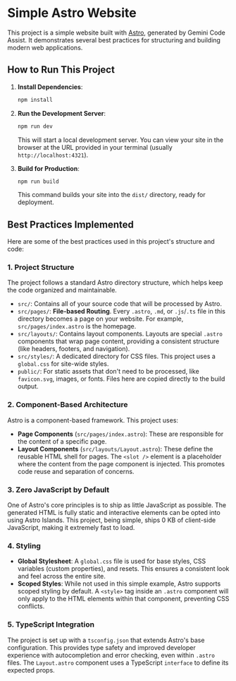 # Simple Astro Website

This project is a simple website built with [Astro](https://astro.build/), generated by Gemini Code Assist. It demonstrates several best practices for structuring and building modern web applications.

## How to Run This Project

1.  **Install Dependencies**:
    ```bash
    npm install
    ```

2.  **Run the Development Server**:
    ```bash
    npm run dev
    ```
    This will start a local development server. You can view your site in the browser at the URL provided in your terminal (usually `http://localhost:4321`).

3.  **Build for Production**:
    ```bash
    npm run build
    ```
    This command builds your site into the `dist/` directory, ready for deployment.

## Best Practices Implemented

Here are some of the best practices used in this project's structure and code:

### 1. Project Structure

The project follows a standard Astro directory structure, which helps keep the code organized and maintainable.

-   `src/`: Contains all of your source code that will be processed by Astro.
-   `src/pages/`: **File-based Routing**. Every `.astro`, `.md`, or `.js`/`.ts` file in this directory becomes a page on your website. For example, `src/pages/index.astro` is the homepage.
-   `src/layouts/`: Contains layout components. Layouts are special `.astro` components that wrap page content, providing a consistent structure (like headers, footers, and navigation).
-   `src/styles/`: A dedicated directory for CSS files. This project uses a `global.css` for site-wide styles.
-   `public/`: For static assets that don't need to be processed, like `favicon.svg`, images, or fonts. Files here are copied directly to the build output.

### 2. Component-Based Architecture

Astro is a component-based framework. This project uses:

-   **Page Components** (`src/pages/index.astro`): These are responsible for the content of a specific page.
-   **Layout Components** (`src/layouts/Layout.astro`): These define the reusable HTML shell for pages. The `<slot />` element is a placeholder where the content from the page component is injected. This promotes code reuse and separation of concerns.

### 3. Zero JavaScript by Default

One of Astro's core principles is to ship as little JavaScript as possible. The generated HTML is fully static and interactive elements can be opted into using Astro Islands. This project, being simple, ships 0 KB of client-side JavaScript, making it extremely fast to load.

### 4. Styling

-   **Global Stylesheet**: A `global.css` file is used for base styles, CSS variables (custom properties), and resets. This ensures a consistent look and feel across the entire site.
-   **Scoped Styles**: While not used in this simple example, Astro supports scoped styling by default. A `<style>` tag inside an `.astro` component will only apply to the HTML elements within that component, preventing CSS conflicts.

### 5. TypeScript Integration

The project is set up with a `tsconfig.json` that extends Astro's base configuration. This provides type safety and improved developer experience with autocompletion and error checking, even within `.astro` files. The `Layout.astro` component uses a TypeScript `interface` to define its expected props.